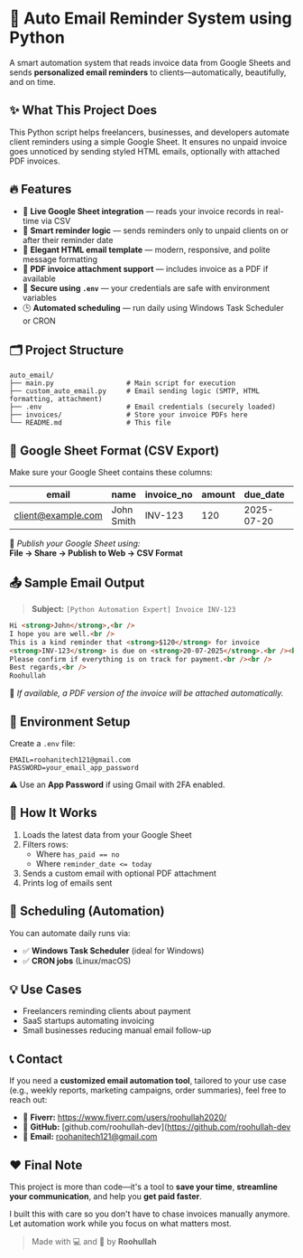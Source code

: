 # 📧 Auto Email Reminder System using Python

A smart automation system that reads invoice data from Google Sheets and sends **personalized email reminders** to clients—automatically, beautifully, and on time.

## ✨ What This Project Does

This Python script helps freelancers, businesses, and developers automate client reminders using a simple Google Sheet. It ensures no unpaid invoice goes unnoticed by sending styled HTML emails, optionally with attached PDF invoices.

## 🔥 Features

- 🔗 **Live Google Sheet integration** — reads your invoice records in real-time via CSV
- 📧 **Smart reminder logic** — sends reminders only to unpaid clients on or after their reminder date
- 🎨 **Elegant HTML email template** — modern, responsive, and polite message formatting
- 📎 **PDF invoice attachment support** — includes invoice as a PDF if available
- 🔐 **Secure using `.env`** — your credentials are safe with environment variables
- 🕒 **Automated scheduling** — run daily using Windows Task Scheduler or CRON

## 🗂️ Project Structure

```
auto_email/
├── main.py                  # Main script for execution
├── custom_auto_email.py     # Email sending logic (SMTP, HTML formatting, attachment)
├── .env                     # Email credentials (securely loaded)
├── invoices/                # Store your invoice PDFs here
└── README.md                # This file
```

## 🧾 Google Sheet Format (CSV Export)

Make sure your Google Sheet contains these columns:

| email              | name       | invoice_no | amount | due_date   | reminder_date | has_paid |
| ------------------ | ---------- | ---------- | ------ | ---------- | ------------- | -------- |
| client@example.com | John Smith | INV-123    | 120    | 2025-07-20 | 2025-07-15    | no       |

🔗 _Publish your Google Sheet using:_  
**File → Share → Publish to Web → CSV Format**

## 📤 Sample Email Output

> **Subject:** `[Python Automation Expert] Invoice INV-123`

```html
Hi <strong>John</strong>,<br />
I hope you are well.<br />
This is a kind reminder that <strong>$120</strong> for invoice
<strong>INV-123</strong> is due on <strong>20-07-2025</strong>.<br /><br />
Please confirm if everything is on track for payment.<br /><br />
Best regards,<br />
Roohullah
```

📎 _If available, a PDF version of the invoice will be attached automatically._

## 🔐 Environment Setup

Create a `.env` file:

```
EMAIL=roohanitech121@gmail.com
PASSWORD=your_email_app_password
```

⚠️ Use an **App Password** if using Gmail with 2FA enabled.

## 🧠 How It Works

1. Loads the latest data from your Google Sheet
2. Filters rows:
   - Where `has_paid == no`
   - Where `reminder_date <= today`
3. Sends a custom email with optional PDF attachment
4. Prints log of emails sent

## 🔄 Scheduling (Automation)

You can automate daily runs via:

- ✅ **Windows Task Scheduler** (ideal for Windows)
- ✅ **CRON jobs** (Linux/macOS)

## 💡 Use Cases

- Freelancers reminding clients about payment
- SaaS startups automating invoicing
- Small businesses reducing manual email follow-up

## 📞 Contact

If you need a **customized email automation tool**, tailored to your use case (e.g., weekly reports, marketing campaigns, order summaries), feel free to reach out:

- 💼 **Fiverr:** https://www.fiverr.com/users/roohullah2020/
- 🐙 **GitHub:** [github.com/roohullah-dev](https://github.com/roohullah-dev
- 📧 **Email:** roohanitech121@gmail.com

## ❤️ Final Note

This project is more than code—it's a tool to **save your time**, **streamline your communication**, and help you **get paid faster**.

I built this with care so you don't have to chase invoices manually anymore. Let automation work while you focus on what matters most.

> Made with 💻 and 💙 by **Roohullah**
